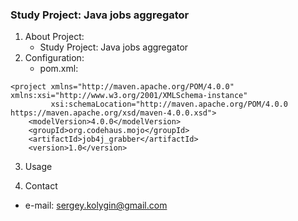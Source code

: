 ### Study Project: Java jobs aggregator

1. About Project:
   * Study Project: Java jobs aggregator
2. Configuration:
   *  pom.xml:
```
<project xmlns="http://maven.apache.org/POM/4.0.0" xmlns:xsi="http://www.w3.org/2001/XMLSchema-instance"
         xsi:schemaLocation="http://maven.apache.org/POM/4.0.0 https://maven.apache.org/xsd/maven-4.0.0.xsd">
    <modelVersion>4.0.0</modelVersion>
    <groupId>org.codehaus.mojo</groupId>
    <artifactId>job4j_grabber</artifactId>
    <version>1.0</version>
```
3. Usage

4. Contact
* e-mail: sergey.kolygin@gmail.com
